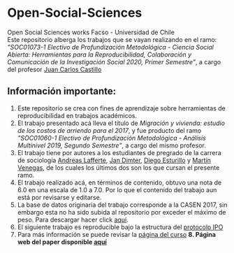 # Open-Social-Sciences
Open Social Sciences works Facso - Universidad de Chile   
Este repositorio alberga los trabajos que se vayan realizando en el ramo: *"SOC01073-1 Electivo de Profundización Metodológica - Ciencia Social Abierta: Herramientas para la Reproducibilidad, Colaboración y Comunicación de la Investigación Social 2020, Primer Semestre"*, a cargo del profesor [Juan Carlos Castillo](https://juancarloscastillo.github.io/jc-castillo/index.html)  

## Información importante:  
1. Este repositorio se crea con fines de aprendizaje sobre herramientas de reproducibilidad en trabajos académicos.
2. El trabajo presentado acá lleva el título de *Migración y vivienda: estudio de los costos de arriendo para el 2017*, y fue producto del ramo *"SOC01060-1 Electivo de Profundización Metodológica - Análisis Multinivel 2019, Segundo Semestre"*, a cargo del mismo profesor.
3. El trabajo tiene por autores a los estudiantes de pregrado de la carrera de sociología [Andreas Lafferte](https://github.com/Andreas-Lafferte), [Jan Dimter](https://github.com/jaaansky), [Diego Esturillo](https://github.com/DiegoEsturilloS) y [Martín Venegas](https://github.com/Martin-Venegas-M), de los cuales los últimos dos son los que cursan el presente ramo.
4. El trabajo realizado acá, en términos de contenido, obtuvo una nota de 6.0 en una escala de 1.0 a 7.0. Por lo que el contenido del trabajo aun está por revisarse y editarse.
5. La base de datos originaria del trabajo corresponde a la CASEN 2017, sin embargo esta no ha sido subida al repositorio por exceder el máximo de peso. Para descargar hacer click 
[aquí](http://observatorio.ministeriodesarrollosocial.gob.cl/casen-multidimensional/casen/docs/casen_2017_spss.rar).
6. El siguiente trabajo es reproducible bajo la estructura del [protocolo IPO](https://juancarloscastillo.github.io/ipo/)
7. Para más información se puede revisar la [página del curso](https://cienciasocialabierta.netlify.app/)
**8. Página web del paper disponible [aquí](https://martin-venegas-m.github.io/Open-Social-Sciences/)**


